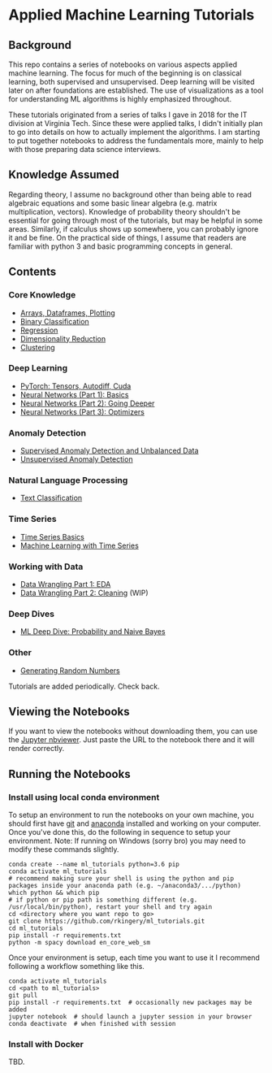 # Applied Machine Learning Tutorials

## Background

This repo contains a series of notebooks on various aspects applied machine learning. The focus for much of the beginning is on classical learning, both supervised and unsupervised. Deep learning will be visited later on after foundations are established. The use of visualizations as a tool for understanding ML algorithms is highly emphasized throughout.

These tutorials originated from a series of talks I gave in 2018 for the IT division at Virginia Tech. Since these were applied talks, I didn't initially plan to go into details on how to actually implement the algorithms. I am starting to put together notebooks to address the fundamentals more, mainly to help with those preparing data science interviews.

## Knowledge Assumed

Regarding theory, I assume no background other than being able to read algebraic equations and some basic linear algebra (e.g. matrix multiplication, vectors). Knowledge of probability theory shouldn't be essential for going through most of the tutorials, but may be helpful in some areas. Similarly, if calculus shows up somewhere, you can probably ignore it and be fine. On the practical side of things, I assume that readers are familiar with python 3 and basic programming concepts in general.

## Contents

### Core Knowledge
- [Arrays, Dataframes, Plotting](https://nbviewer.jupyter.org/github/rkingery/ml_tutorials/blob/master/notebooks/arrays.ipynb)
- [Binary Classification](https://nbviewer.jupyter.org/github/rkingery/ml_tutorials/blob/master/notebooks/classification.ipynb)
- [Regression](https://nbviewer.jupyter.org/github/rkingery/ml_tutorials/blob/master/notebooks/regression.ipynb)
- [Dimensionality Reduction](https://nbviewer.jupyter.org/github/rkingery/ml_tutorials/blob/master/notebooks/dimension_reduction.ipynb)
- [Clustering](https://nbviewer.jupyter.org/github/rkingery/ml_tutorials/blob/master/notebooks/clustering.ipynb)
<!-- - [Multiclass Classification and Categorical Data](https://nbviewer.jupyter.org/github/rkingery/ml_tutorials/blob/master/notebooks/multiclass.ipynb) (TBA) -->

### Deep Learning
- [PyTorch: Tensors, Autodiff, Cuda](https://nbviewer.jupyter.org/github/rkingery/ml_tutorials/blob/master/notebooks/pytorch.ipynb)
- [Neural Networks (Part 1): Basics](https://nbviewer.jupyter.org/github/rkingery/ml_tutorials/blob/master/notebooks/neural_nets_1.ipynb)
- [Neural Networks (Part 2): Going Deeper](https://nbviewer.jupyter.org/github/rkingery/ml_tutorials/blob/master/notebooks/neural_nets_2.ipynb)
- [Neural Networks (Part 3): Optimizers](https://nbviewer.jupyter.org/github/rkingery/ml_tutorials/blob/master/notebooks/neural_nets_3.ipynb)

### Anomaly Detection
- [Supervised Anomaly Detection and Unbalanced Data](https://nbviewer.jupyter.org/github/rkingery/ml_tutorials/blob/master/notebooks/supervised_anomalies.ipynb)
- [Unsupervised Anomaly Detection](https://nbviewer.jupyter.org/github/rkingery/ml_tutorials/blob/master/notebooks/unsupervised_anomalies.ipynb)

### Natural Language Processing
- [Text Classification](https://nbviewer.jupyter.org/github/rkingery/ml_tutorials/blob/master/notebooks/ml_with_text.ipynb)

### Time Series
- [Time Series Basics](https://nbviewer.jupyter.org/github/rkingery/ml_tutorials/blob/master/notebooks/time_series_basics.ipynb)
- [Machine Learning with Time Series](https://nbviewer.jupyter.org/github/rkingery/ml_tutorials/blob/master/notebooks/ml_time_series.ipynb)

### Working with Data
- [Data Wrangling Part 1: EDA](https://nbviewer.jupyter.org/github/rkingery/ml_tutorials/blob/master/notebooks/eda.ipynb)
- [Data Wrangling Part 2: Cleaning](https://nbviewer.jupyter.org/github/rkingery/ml_tutorials/blob/master/notebooks/data_cleaning.ipynb) (WIP)

### Deep Dives
- [ML Deep Dive: Probability and Naive Bayes](https://nbviewer.jupyter.org/github/rkingery/ml_tutorials/blob/master/notebooks/naive_bayes.ipynb)
<!-- - [ML Deep Dive: Nearest Neighbors](https://nbviewer.jupyter.org/github/rkingery/ml_tutorials/blob/master/notebooks/nearest_neighbors.ipynb) (TBA) -->

### Other
- [Generating Random Numbers](https://nbviewer.jupyter.org/github/rkingery/ml_tutorials/blob/master/notebooks/random.ipynb)
<!-- - [Labeling Data](https://nbviewer.jupyter.org/github/rkingery/ml_tutorials/blob/master/notebooks/labeling_data.ipynb) (TBA) -->
<!-- - [Active Learning](https://nbviewer.jupyter.org/github/rkingery/ml_tutorials/blob/master/notebooks/active_learning.ipynb) (TBA) -->

Tutorials are added periodically. Check back.

## Viewing the Notebooks

If you want to view the notebooks without downloading them, you can use the [Jupyter nbviewer](https://nbviewer.jupyter.org/). Just paste the URL to the notebook there and it will render correctly. 

## Running the Notebooks

### Install using local conda environment
To setup an environment to run the notebooks on your own machine, you should first have [git](https://git-scm.com/book/en/v2/Getting-Started-Installing-Git) and [anaconda](https://docs.anaconda.com/anaconda/install/) installed and working on your computer. Once you've done this, do the following in sequence to setup your environment. Note: If running on Windows (sorry bro) you may need to modify these commands slightly.

```
conda create --name ml_tutorials python=3.6 pip
conda activate ml_tutorials
# recommend making sure your shell is using the python and pip packages inside your anaconda path (e.g. ~/anaconda3/.../python)
which python && which pip
# if python or pip path is something different (e.g. /usr/local/bin/python), restart your shell and try again
cd <directory where you want repo to go>
git clone https://github.com/rkingery/ml_tutorials.git
cd ml_tutorials
pip install -r requirements.txt
python -m spacy download en_core_web_sm
```

Once your environment is setup, each time you want to use it I recommend following a workflow something like this.

```
conda activate ml_tutorials
cd <path to ml_tutorials>
git pull
pip install -r requirements.txt  # occasionally new packages may be added
jupyter notebook  # should launch a jupyter session in your browser
conda deactivate  # when finished with session
```

### Install with Docker
TBD.

